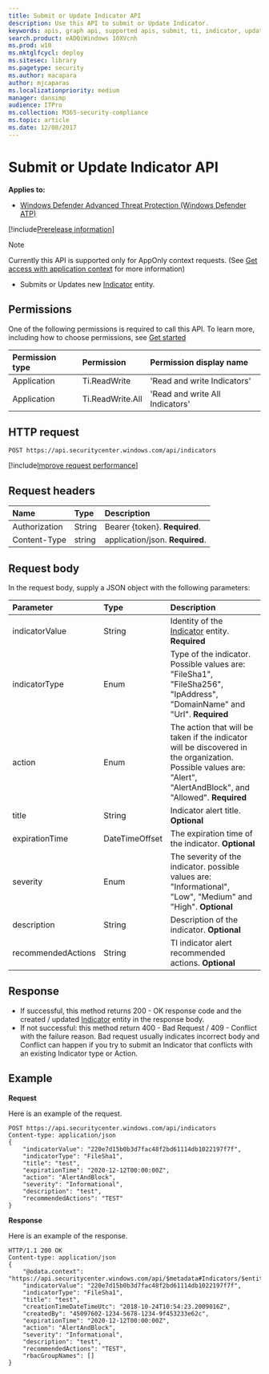 ```yaml
---
title: Submit or Update Indicator API
description: Use this API to submit or Update Indicator.
keywords: apis, graph api, supported apis, submit, ti, indicator, update
search.product: eADQiWindows 10XVcnh
ms.prod: w10
ms.mktglfcycl: deploy
ms.sitesec: library
ms.pagetype: security
ms.author: macapara
author: mjcaparas
ms.localizationpriority: medium
manager: dansimp
audience: ITPro
ms.collection: M365-security-compliance 
ms.topic: article
ms.date: 12/08/2017
---
```


# Submit or Update Indicator API

**Applies to:** 
- [Windows Defender Advanced Threat Protection (Windows Defender ATP)](https://go.microsoft.com/fwlink/p/?linkid=2069559)

[!include[Prerelease information](prerelease.md)]

>[!Note]
> Currently this API is supported only for AppOnly context requests. (See [Get access with application context](exposed-apis-create-app-webapp.md) for more information)


- Submits or Updates new [Indicator](ti-indicator-windows-defender-advanced-threat-protection-new.md) entity.


## Permissions
One of the following permissions is required to call this API. To learn more, including how to choose permissions, see [Get started](apis-intro.md)

Permission type |	Permission	|	Permission display name
:---|:---|:---
Application |	Ti.ReadWrite |	'Read and write Indicators'
Application |	Ti.ReadWrite.All |	'Read and write All Indicators'


## HTTP request
```
POST https://api.securitycenter.windows.com/api/indicators
```

[!include[Improve request performance](improverequestperformance-new.md)]


## Request headers

Name | Type | Description
:---|:---|:---
Authorization | String | Bearer {token}. **Required**.
Content-Type | string | application/json. **Required**.

## Request body
In the request body, supply a JSON object with the following parameters:

Parameter |	Type	| Description
:---|:---|:---
indicatorValue | String | Identity of the [Indicator](ti-indicator-windows-defender-advanced-threat-protection-new.md) entity. **Required**
indicatorType | Enum | Type of the indicator. Possible values are: "FileSha1", "FileSha256", "IpAddress", "DomainName" and "Url". **Required**
action | Enum | The action that will be taken if the indicator will be discovered in the organization. Possible values are: "Alert", "AlertAndBlock", and "Allowed". **Required**
title | String | Indicator alert title. **Optional**
expirationTime | DateTimeOffset | The expiration time of the indicator. **Optional**
severity | Enum | The severity of the indicator. possible values are: "Informational", "Low", "Medium" and "High". **Optional**
description | String | Description of the indicator. **Optional**
recommendedActions | String | TI indicator alert recommended actions. **Optional**


## Response
- If successful, this method returns 200 - OK response code and the created / updated [Indicator](ti-indicator-windows-defender-advanced-threat-protection-new.md) entity in the response body.
- If not successful: this method return 400 - Bad Request / 409 - Conflict with the failure reason. Bad request usually indicates incorrect body and Conflict can happen if you try to submit an Indicator that conflicts with an existing Indicator type or Action.  

## Example

**Request**

Here is an example of the request.

```
POST https://api.securitycenter.windows.com/api/indicators
Content-type: application/json
{
	"indicatorValue": "220e7d15b0b3d7fac48f2bd61114db1022197f7f",
	"indicatorType": "FileSha1",
	"title": "test",
	"expirationTime": "2020-12-12T00:00:00Z",
	"action": "AlertAndBlock",
	"severity": "Informational",
	"description": "test",
	"recommendedActions": "TEST"
}

```
**Response**

Here is an example of the response.

```
HTTP/1.1 200 OK
Content-type: application/json
{
    "@odata.context": "https://api.securitycenter.windows.com/api/$metadata#Indicators/$entity",
    "indicatorValue": "220e7d15b0b3d7fac48f2bd61114db1022197f7f",
    "indicatorType": "FileSha1",
    "title": "test",
    "creationTimeDateTimeUtc": "2018-10-24T10:54:23.2009016Z",
    "createdBy": "45097602-1234-5678-1234-9f453233e62c",
    "expirationTime": "2020-12-12T00:00:00Z",
    "action": "AlertAndBlock",
    "severity": "Informational",
    "description": "test",
    "recommendedActions": "TEST",
	"rbacGroupNames": []
}

```
